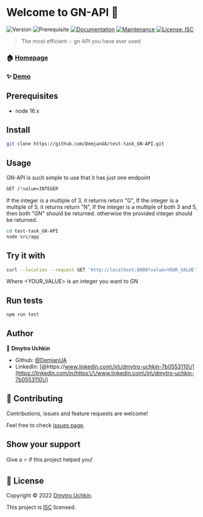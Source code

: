 # Welcome to GN-API 👋
![Version](https://img.shields.io/badge/version-1.0.0-blue.svg?cacheSeconds=2592000)
![Prerequisite](https://img.shields.io/badge/node-16.x-blue.svg)
[![Documentation](https://img.shields.io/badge/documentation-yes-brightgreen.svg)](https://github.com/DemjanUA/test-task_GN-API#readme)
[![Maintenance](https://img.shields.io/badge/Maintained%3F-yes-green.svg)](https://github.com/DemjanUA/test-task_GN-API/graphs/commit-activity)
[![License: ISC](https://img.shields.io/github/license/DemjanUA/GN-API)](https://github.com/DemjanUA/test-task_GN-API/blob/master/LICENSE)

> The most efficient 💡 gn API you have ever used

### 🏠 [Homepage](https://github.com/DemjanUA/test-task_GN-API#readme)

### ✨ [Demo](https://powerful-ridge-85825.herokuapp.com/?value=56)

## Prerequisites

- node 16.x

## Install

```sh
git clone https://github.com/DemjanUA/test-task_GN-API.git
```

## Usage

GN-API is such simple to use that it has just one endpoint
```sh
GET /?value=INTEGER
```
If the integer is a multiple of 3, it returns return "G", 
If the integer is a multiple of 5, it returns return "N", 
If the integer is a multiple of both 3 and 5, then both "GN" should be returned. 
otherwise the provided integer should be returned. 

```sh
cd test-task_GN-API
node src/app
```
## Try it with
```sh
curl --location --request GET 'http://localhost:8080?value=YOUR_VALUE'
```
Where <YOUR_VALUE> is an integer you want to GN 

## Run tests

```sh
npm run test
```

## Author

👤 **Dmytro Uchkin**

* Github: [@DemjanUA](https://github.com/DemjanUA)
* LinkedIn: [@https:\/\/www.linkedin.com\/in\/dmytro-uchkin-7b0553110\/](https://linkedin.com/in/https:\/\/www.linkedin.com\/in\/dmytro-uchkin-7b0553110\/)

## 🤝 Contributing

Contributions, issues and feature requests are welcome!

Feel free to check [issues page](https://github.com/DemjanUA/test-task_GN-API/issues). 

## Show your support

Give a ⭐️ if this project helped you!


## 📝 License

Copyright © 2022 [Dmytro Uchkin](https://github.com/DemjanUA).

This project is [ISC](https://github.com/DemjanUA/test-task_GN-API/blob/master/LICENSE) licensed.
